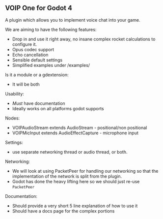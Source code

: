## VOIP One for Godot 4

A plugin which allows you to implement voice chat into your game.

We are aiming to have the following features:
- Drop in and use it right away, no insane complex rocket calculations to configure it.
- Opus codec support
- Echo cancellation
- Sensible default settings
- Simplified examples under /examples/

Is it a module or a gdextension:
- It will be both

Usability:
- *Must* have documentation
- Ideally works on all platforms godot supports

Nodes:
- VOIPAudioStream extends AudioStream - positional/non positional
- VOIPMicInput extends AudioEffectCapture - microphone input

Settings:
- use separate networking thread or audio thread, or both.

Networking:
- We will look at using PacketPeer for handling our networking so that the implementation of the network is split from the plugin.
- Godot has done the heavy lifting here so we should just re-use `PacketPeer`

Documentation:
- Should provide a very short 5 line explanation of how to use it
- Should have a docs page for the complex portions
